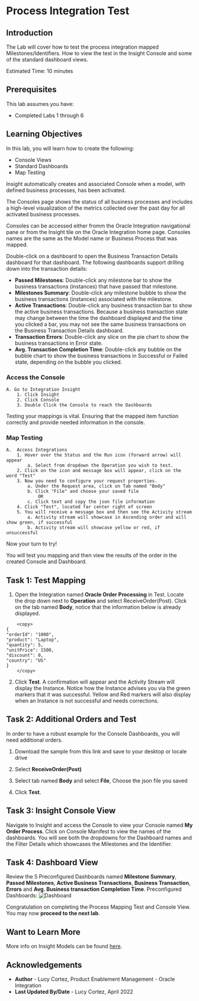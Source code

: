 # Process Integration Test

## Introduction

The Lab will cover how to test the process integration mapped Milestones/Identifiers. How to view the test in the Insight Console and some of the standard dashboard views.

Estimated Time: 10 minutes

## Prerequisites

This lab assumes you have:

- Completed Labs 1 through 6

## Learning Objectives

In this lab, you will learn how to create the following:

- Console Views
- Standard Dashboards
- Map Testing

Insight automatically creates and associated Console when a model, with defined business processes, has been activated.

The Consoles page shows the status of all business processes and includes a high-level visualization of the metrics collected over the past day for all activated business processes.

Consoles can be accessed either fromm the Oracle Integration navigational pane or from the Insight tile on the Oracle Integration home page. Consoles names are the same as the Model name or Business Process that was mapped.

Double-click on a dashboard to open the Business Transaction Details dashboard for that dashboard. The following dashboards support drilling down into the transaction details:

- **Passed Milestones**: Double-click any milestone bar to show the business transactions (instances) that have passed that milestone.
- **Milestones Summary**: Double-click any milestone bubble to show the business transactions (instances) associated with the milestone.
- **Active Transactions**: Double-click any business transaction bar to show the active business transactions. Because a business transaction state may change between the time the dashboard displayed and the time you clicked a bar, you may not see the same business transactions on the Business Transaction Details dashboard.
- **Transaction Errors**: Double-click any slice on the pie chart to show the business transactions in Error state.
- **Avg. Transaction Completion Time**: Double-click any bubble on the bubble chart to show the business transactions in Successful or Failed state, depending on the bubble you clicked.

### Access the Console

    A. Go to Integration Insight    
        1. Click Insight
        2. Click Console
        3. Double Click the Console to reach the Dashboards
Testing your mappings is vital. Ensuring that the mapped item function correctly and provide needed information in the console.  

### Map Testing

    A.  Access Integrations  
        1. Hover over the Status and the Run icon (forward arrow) will appear
            a. Select from dropdown the Operation you wish to test. 
        2. Click on the icon and message box will appear, click on the word "Test"
        3. Now you need to configure your request properties.
            a. Under the Request area, click on Tab named "Body" 
            b. Click "File" and choose your saved file 
                OR 
            c. Click text and copy the json file information
        4. Click "Test", located far center right of screen
        5. You will receive a message box and then see the Activity stream 
            a. Activity stream will showcase in Ascending order and will show green, if successful
            b. Activity stream will showcase yellow or red, if unsuccessful

Now your turn to try!

 You will test you mapping and then view the results of the order in the created Console and Dashboard.

## Task 1: Test Mapping

1. Open the Integration named **Oracle Order Processing** in Test. Locate the drop down next to **Operation** and select ReceiveOrder(Post). Click on the tab named **Body**, notice that the information below is already displayed.

```
    <copy>
{  
"orderId": "1000",  
"product": "Laptop", 
"quantity": 5, 
"unitPrice": 1500,  
"discount": 0,  
"country": "US"  
} 
    </copy>
```

2. Click **Test**.  A confirmation will appear and the Activity Stream will display the Instance.
Notice how the Instance advises you via the green markers that it was successful. Yellow and Red markers will also display when an Instance is not successful and needs corrections.

## Task 2: Additional Orders and Test  

In order to have a robust example for the Console Dashboards, you will need additional orders. 

1. Download the sample from this link and save to your desktop or locale drive

2. Select **ReceiveOrder(Post)**

3. Select tab named **Body** and select **File**, Choose the json file you saved

4. Click **Test**. 

## Task 3: Insight Console View

Navigate to Insight and access the Console to view your Console named **My Order Process**. Click on Console Manifest to view the names of the dashboards. You will see both the dropdowns for the Dashboard names and the Filter Details which showcases the Milestones and the Identifier.

## Task 4: Dashboard View

Review the 5 Preconfigured Dashboards named **Milestone Summary**, **Passed Milestones**, **Active Business Transactions**, **Business Transaction**, **Errors** and **Avg. Business transaction Completion Time**.
Preconfigured Dashboards:
![Dashboard](./images/sampledashboard.jpg " ")

Congratulation on completing the Process Mapping Test and Console View.
You may now **proceed to the next lab**.

## Want to Learn More

More info on Insight Models can be found [here](https://docs.oracle.com/en/cloud/paas/integration-cloud/user-int-insight-oci/work-models-integration-insight.html).

## Acknowledgements

- **Author** - Lucy Cortez, Product Enablement Management - Oracle Integration
- **Last Updated By/Date** - Lucy Cortez, April 2022

